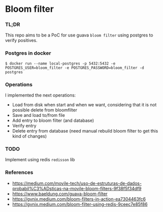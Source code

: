 # Bloom filter

### TL;DR
This repo aims to be a PoC for use guava `bloom filter` using postgres to verify positives. 

### Postgres in docker

```
$ docker run --name local-postgres -p 5432:5432 -e POSTGRES_USER=bloom_filter -e POSTGRES_PASSWORD=bloom_filter -d postgres
```

### Operations

I implemented the next operations:
- Load from disk when start and when we want, considering that it is not possible delete from bloomfilter
- Save and load to/from file
- Add entry to bloom filter (and database)
- Verify entry
- Delete entry from database (need manual rebuild bloom filter to get this kind of changes)

### TODO
Implement using redis `redisson` lib

### References

- https://medium.com/movile-tech/uso-de-estruturas-de-dados-probabil%C3%ADsticas-na-movile-bloom-filters-9f38f5f34df9
- https://www.baeldung.com/guava-bloom-filter
- https://gvnix.medium.com/bloom-filters-in-action-ea7304463fc6
- https://gvnix.medium.com/bloom-filter-using-redis-9ceec7e85f86
 